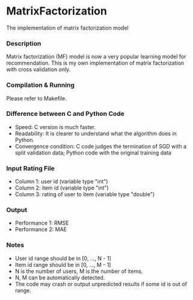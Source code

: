 # MatrixFactorization
The implementation of matrix factorization model

### Description
Matrix factorization (MF) model is now a very popular learning model for recommendation.
This is my own implementation of matrix factorization with cross validation only.

### Compilation & Running
Please refer to Makefile.

### Difference between C and Python Code

- Speed: C version is much faster.
- Readability: It is clearer to understand what the algorithm does in Python.
- Convergence condition: C code judges the termination of SGD with a split validation data; Python code with the original training data

### Input Rating File
- Column 1: user id (variable type "int")
- Column 2: item id (variable type "int")
- Column 3: rating of user to item (variable type "double")

### Output
- Performance 1: RMSE
- Performance 2: MAE

### Notes
- User id range should be in [0, ..., N - 1]
- Item id range should be in [0, ..., M - 1]
- N is the number of users, M is the number of items.
- N, M can be automatically detected.
- The code may crash or output unpredicted results if some id is out of range.
